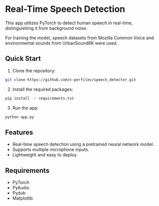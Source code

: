 # Real-Time Speech Detection

This app utilizes PyTorch to detect human speech in real-time, distinguishing it from background noise.

For training the model, speech datasets from Mozilla Common Voice and environmental sounds from UrbanSound8K were used.

## Quick Start

1. Clone the repository:
```bash
git clone https://github.com/v-perfilev/speech_detector.git
```

2. Install the required packages:
```bash
pip install -r requirements.txt
```

3. Run the app:
```bash
python app.py
```

## Features

- Real-time speech detection using a pretrained neural network model.
- Supports multiple microphone inputs.
- Lightweight and easy to deploy.

## Requirements

- PyTorch
- PyAudio
- Pydub
- Matplotlib
